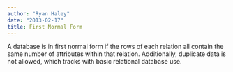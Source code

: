 ```yaml
---
author: "Ryan Haley"
date: "2013-02-17"
title: First Normal Form
---
```


A database is in first normal form if the rows of each relation all contain the same number of attributes within that relation. Additionally, duplicate data is not allowed, which tracks with basic relational database use.
